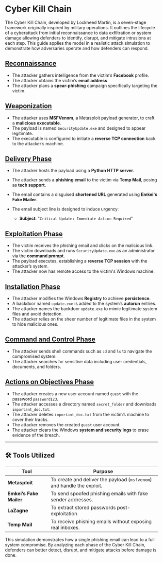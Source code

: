 # Cyber Kill Chain

The Cyber Kill Chain, developed by Lockheed Martin, is a seven-stage framework originally inspired by military operations. It outlines the lifecycle of a cyberattack from initial reconnaissance to data exfiltration or system damage allowing defenders to identify, disrupt, and mitigate intrusions at each step. This guide applies the model in a realistic attack simulation to demonstrate how adversaries operate and how defenders can respond.

## [Reconnaissance](https://github.com/A9u3ybaCyb3r/SOC-Phishing-Defense-Simulation/blob/main/Attack%20Simulation/Reconnaissance.md)

* The attacker gathers intelligence from the victim’s **Facebook** profile.
* The attacker obtains the victim’s **email address**.
* The attacker plans a **spear-phishing** campaign specifically targeting the victim.

## [Weaponization](https://github.com/A9u3ybaCyb3r/SOC-Phishing-Defense-Simulation/blob/main/Attack%20Simulation/Weaponization.md)

* The attacker uses **MSFVenom**, a Metasploit payload generator, to craft a **malicious executable**.
* The payload is named `SecurityUpdate.exe` and designed to appear legitimate.
* The executable is configured to initiate a **reverse TCP connection** back to the attacker’s machine.

## [Delivery Phase](https://github.com/A9u3ybaCyb3r/SOC-Phishing-Defense-Simulation/blob/main/Attack%20Simulation/Delivery%20Phase.md)

* The attacker hosts the payload using a **Python HTTP server**.
* The attacker sends a **phishing email** to the victim via **Temp Mail**, posing as **tech support**.
* The email contains a disguised **shortened URL** generated using **Emkei's Fake Mailer**.
* The email subject line is designed to induce urgency:

  * **Subject**: "`Critical Update: Immediate Action Required`"

## [Exploitation Phase](https://github.com/A9u3ybaCyb3r/SOC-Phishing-Defense-Simulation/blob/main/Attack%20Simulation/Exploitation%20Phase.md)

* The victim receives the phishing email and clicks on the malicious link.
* The victim downloads and runs `SecurityUpdate.exe` as an administrator via the **command prompt**.
* The payload executes, establishing a **reverse TCP session** with the attacker’s system.
* The attacker now has remote access to the victim's Windows machine.

## [Installation Phase](https://github.com/A9u3ybaCyb3r/SOC-Phishing-Defense-Simulation/blob/main/Attack%20Simulation/Installation%20Phase.md)

* The attacker modifies the Windows **Registry** to achieve **persistence**.
* A backdoor named `update.exe` is added to the system’s **autorun** entries.
* The attacker names the backdoor `update.exe` to mimic legitimate system files and avoid detection.
* The attacker relies on the sheer number of legitimate files in the system to hide malicious ones.

## [Command and Control Phase](https://github.com/A9u3ybaCyb3r/SOC-Phishing-Defense-Simulation/blob/main/Attack%20Simulation/Command%20and%20Control%20Phase.md)

* The attacker sends shell commands such as `cd` and `ls` to navigate the compromised system.
* The attacker searches for sensitive data including user credentials, documents, and folders.

## [Actions on Objectives Phase](https://github.com/A9u3ybaCyb3r/SOC-Phishing-Defense-Simulation/blob/main/Attack%20Simulation/Actions%20on%20Objectives.md)

* The attacker creates a new user account named `guest` with the password `password123`.
* The attacker accesses a directory named `secret_folder` and downloads `important_doc.txt`.
* The attacker deletes `important_doc.txt` from the victim’s machine to cover their tracks.
* The attacker removes the created `guest` user account.
* The attacker clears the Windows **system and security logs** to erase evidence of the breach.

---

## 🛠️ Tools Utilized

| Tool                  | Purpose                                                                 |
|-----------------------|-------------------------------------------------------------------------|
| **Metasploit**        | To create and deliver the payload (`msfvenom`) and handle the exploit. |
| **Emkei’s Fake Mailer** | To send spoofed phishing emails with fake sender addresses.           |
| **LaZagne**           | To extract stored passwords post-exploitation.                          |
| **Temp Mail**         | To receive phishing emails without exposing real inboxes.              |

This simulation demonstrates how a single phishing email can lead to a full system compromise. By analyzing each phase of the Cyber Kill Chain, defenders can better detect, disrupt, and mitigate attacks before damage is done.
